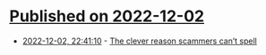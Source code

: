 # [Published on 2022-12-02](index.md)

* [2022-12-02, 22:41:10](https://news.ycombinator.com/item?id=33837954) - [The clever reason scammers can’t spell](https://itservices.wp.st-andrews.ac.uk/2019/06/06/the-clever-reason-scammers-cant-spell/)
